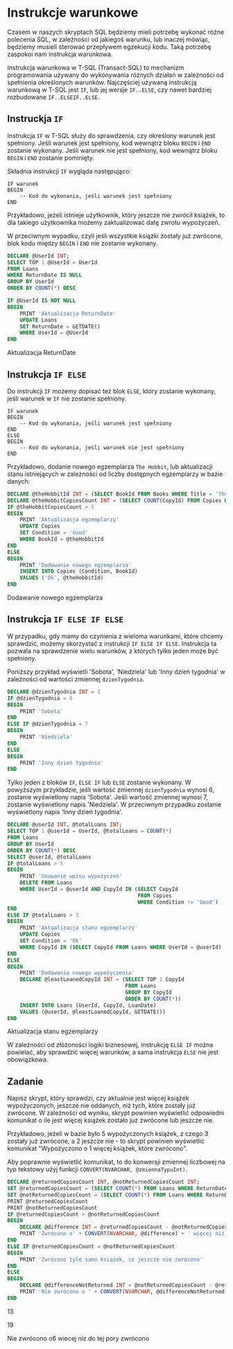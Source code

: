 # Instrukcje warunkowe

Czasem w naszych skryptach SQL będziemy mieli potrzebę wykonać róźne polecenia SQL, w zależności od jakiegoś warunku, lub inaczej mówiąc, będziemy musieli sterować przepływem egzekucji kodu.
Taką potrzebę zaspokoi nam instrukcja warunkowa.

Instrukcja warunkowa w T-SQL (Transact-SQL) to mechanizm programowania używany do wykonywania różnych działań w zależności od spełnienia określonych warunków. Najczęściej używaną instrukcją warunkową w T-SQL jest `IF`, lub jej wersje `IF..ELSE`, czy nawet bardziej rozbudowane `IF..ELSEIF..ELSE`.

## Instruckja `IF`

Instrukcja `IF` w T-SQL służy do sprawdzenia, czy określony warunek jest spełniony. Jeśli warunek jest spełniony, kod wewnątrz bloku `BEGIN` i `END` zostanie wykonany. Jeśli warunek nie jest spełniony, kod wewnątrz bloku `BEGIN` i `END` zostanie pominięty.

Składnia instrukcji `IF` wygląda następująco:

```
IF warunek
BEGIN
    -- Kod do wykonania, jeśli warunek jest spełniony
END

```

Przykładowo, jeżeli istnieje użytkownik, który jeszcze nie zwrócił książek, to dla takiego użytkownika możemy zaktualizować datę zwrotu wypożyczeń.

W przeciwnym wypadku, czyli jeśli wszystkie książki zostały już zwrócone, blok kodu między `BEGIN` i `END` nie zostanie wykonany.





```sql
DECLARE @UserId INT;
SELECT TOP 1 @UserId = UserId
FROM Loans
WHERE ReturnDate IS NULL
GROUP BY UserId
ORDER BY COUNT(*) DESC

IF @UserId IS NOT NULL
BEGIN
    PRINT 'Aktualizacja ReturnDate'
    UPDATE Loans
    SET ReturnDate = GETDATE()
    WHERE UserId = @UserId
END
```


Aktualizacja ReturnDate



## Instrukcja `IF ELSE`



Do instrukcji `IF` możemy dopisać też blok `ELSE`, który zostanie wykonany, jeśli warunek w `IF` nie zostanie spełniony. 



  

```
IF warunek
BEGIN
    -- Kod do wykonania, jeśli warunek jest spełniony
END
ELSE
BEGIN
    -- Kod do wykonania, jeśli warunek nie jest spełniony
END
```

Przykładowo, dodanie nowego egzemplarza `The Hobbit`, lub aktualizacji stanu istniejących w zależności od liczby dostępnych egzemplarzy w bazie danych:




```sql
DECLARE @theHobbitId INT = (SELECT BookId FROM Books WHERE Title = 'The Hobbit')
DECLARE @theHobbitCopiesCount INT = (SELECT COUNT(CopyId) FROM Copies WHERE BookId = @theHobbitId)
IF @theHobbitCopiesCount > 5
BEGIN 
    PRINT 'Aktualizacja egzemplarzy'
    UPDATE Copies
    SET Condition = 'Good'
    WHERE BookId = @theHobbitId
END
ELSE 
BEGIN
    PRINT 'Dodawanie nowego egzemplarza'
    INSERT INTO Copies (Condition, BookId)
    VALUES ('Ok', @theHobbitId)
END
```


Dodawanie nowego egzemplarza


## Instrukcja `IF ELSE IF ELSE`



W przypadku, gdy mamy do czynienia z wieloma warunkami, które chcemy sprawdzić, możemy skorzystać z instrukcji `IF ELSE IF ELSE`. Instrukcja ta pozwala na sprawdzenie wielu warunków, z których tylko jeden może być spełniony.



Poniższy przykład wyświetli 'Sobota', 'Niedziela' lub 'Inny dzień tygodnia' w zależności od wartości zmiennej `dzienTygodnia`.



```sql
DECLARE @dzienTygodnia INT = 1
IF @dzienTygodnia = 6
BEGIN
    PRINT 'Sobota'
END
ELSE IF @dzienTygodnia = 7
BEGIN
    PRINT 'Niedziela'
END
ELSE
BEGIN
    PRINT 'Inny dzień tygodnia'
END
```



Tylko jeden z bloków `IF`, `ELSE IF` lub `ELSE` zostanie wykonany. W powyższym przykładzie, jeśli wartość zmiennej `dzienTygodnia` wynosi 6, zostanie wyświetlony napis 'Sobota'. Jeśli wartość zmiennej wynosi 7, zostanie wyświetlony napis 'Niedziela'. W przeciwnym przypadku zostanie wyświetlony napis 'Inny dzień tygodnia'.




```sql
DECLARE @userId INT, @totalLoans INT;
SELECT TOP 1 @userId = UserId, @totalLoans = COUNT(*) 
FROM Loans
GROUP BY UserId
ORDER BY COUNT(*) DESC
SELECT @userId, @totalLoans
IF @totalLoans > 5
BEGIN
    PRINT 'Usuwanie wpisu wypożyczeń'
    DELETE FROM Loans 
    WHERE UserId = @userId AND CopyId IN (SELECT CopyId 
                                          FROM Copies
                                          WHERE Condition != 'Good')
END
ELSE IF @totalLoans > 3
BEGIN
    PRINT 'Aktualizacja stanu egzemplarzy'
    UPDATE Copies
    SET Condition = 'Ok'
    WHERE CopyId IN (SELECT CopyId FROM Loans WHERE UserId = @userId)
END
ELSE
BEGIN
    PRINT 'Dodawanie nowego wypożyczenia'
    DECLARE @leastLoanedCopyId INT = (SELECT TOP 1 CopyId 
                                      FROM Loans
                                      GROUP BY CopyId
                                      ORDER BY COUNT(*))
    INSERT INTO Loans (UserId, CopyId, LoanDate)
    VALUES (@userId, @leastLoanedCopyId, GETDATE())
END
```


Aktualizacja stanu egzemplarzy



W zależności od złóżoności logiki biznesowej, instrukcję `ELSE IF` można powielać, aby sprawdzić więcej warunków, a sama instrukcja `ELSE` nie jest obowiązkowa.


## Zadanie



Napisz skrypt, który sprawdzi, czy aktualnie jest więcej książek wypożyczonych, jeszcze nie oddanych, niż tych, które zostały już zwrócone. W zależności od wyniku, skrypt powinien wyświetlić odpowiedni komunikat o ile jest więcej książek zostało już zwrócone lub jeszcze nie.



Przykładowo, jeżeli w bazie było 5 wypożyczonych książek, z czego 3 zostały już zwrócone, a 2 jeszcze nie -  to skrypt powinien wyświetlić komunikat "Wypożyczono o 1 więcej książek, które zwrócono".



Aby poprawnie wyświetlić komunikat, to do konwersji zmiennej liczbowej na typ tekstowy użyj funkcji `CONVERT(NVARCHAR, @zmiennaTypuInt)`.


```sql
DECLARE @returnedCopiesCount INT, @notReturnedCopiesCount INT;
SET @returnedCopiesCount = (SELECT COUNT(*) FROM Loans WHERE ReturnDate IS NOT NULL)
SET @notReturnedCopiesCount = (SELECT COUNT(*) FROM Loans WHERE ReturnDate IS NULL)
PRINT @returnedCopiesCount
PRINT @notReturnedCopiesCount
IF @returnedCopiesCount > @notReturnedCopiesCount
BEGIN
    DECLARE @difference INT = @returnedCopiesCount - @notReturnedCopiesCount
    PRINT 'Zwrócono o' + CONVERT(NVARCHAR, @difference) + ' więcej niż wypożoczono'
END
ELSE IF @returnedCopiesCount = @notReturnedCopiesCount
BEGIN 
    PRINT 'Zwrócono tyle samo książek, co jeszcze nie zwrócono'
END
ELSE 
BEGIN
    DECLARE @differenceNotReturned INT = @notReturnedCopiesCount - @returnedCopiesCount
    PRINT 'Nie zwrócono o ' + CONVERT(NVARCHAR, @differenceNotReturned) + ' więcej niż do tej pory zwrócono'
END
```


13



19



Nie zwrócono o6 wiecej niz do tej pory zwrócono

